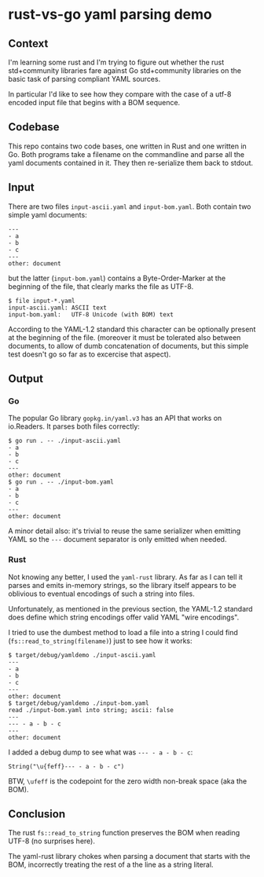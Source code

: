 # rust-vs-go yaml parsing demo

## Context

I'm learning some rust and I'm trying to figure out whether the rust std+community libraries fare against
Go std+community libraries on the basic task of parsing compliant YAML sources.

In particular I'd like to see how they compare with the case of a utf-8 encoded input file
that begins with a BOM sequence.

## Codebase

This repo contains two code bases, one written in Rust and one written in Go.
Both programs take a filename on the commandline and parse all the yaml documents contained in it.
They then re-serialize them back to stdout.

## Input

There are two files `input-ascii.yaml` and `input-bom.yaml`. Both contain two simple yaml documents:

```
---
- a
- b
- c
---
other: document
```

but the latter (`input-bom.yaml`) contains a Byte-Order-Marker at the beginning of the file, that clearly marks the file as UTF-8.

```
$ file input-*.yaml
input-ascii.yaml: ASCII text
input-bom.yaml:   UTF-8 Unicode (with BOM) text
```

According to the YAML-1.2 standard this character can be optionally present at the beginning of the file.
(moreover it must be tolerated also between documents, to allow of dumb concatenation of documents, but this simple test doesn't go so far as to excercise that aspect).

## Output

### Go

The popular Go library `gopkg.in/yaml.v3` has an API that works on io.Readers.
It parses both files correctly:

```
$ go run . -- ./input-ascii.yaml
- a
- b
- c
---
other: document
$ go run . -- ./input-bom.yaml
- a
- b
- c
---
other: document
```


A minor detail also: it's trivial to reuse the same serializer when emitting YAML so the `---` document separator
is only emitted when needed.

### Rust

Not knowing any better, I used the `yaml-rust` library. As far as I can tell it parses and emits in-memory strings,
so the library itself appears to be oblivious to eventual encodings of such a string into files.

Unfortunately, as mentioned in the previous section, the YAML-1.2 standard does define which string encodings offer valid YAML "wire encodings".

I tried to use the dumbest method to load a file into a string I could find (`fs::read_to_string(filename)`)
just to see how it works:

```
$ target/debug/yamldemo ./input-ascii.yaml
---
- a
- b
- c
---
other: document
$ target/debug/yamldemo ./input-bom.yaml
read ./input-bom.yaml into string; ascii: false
---
--- - a - b - c
---
other: document
```

I added a debug dump to see what was `--- - a - b - c`:

```
String("\u{feff}--- - a - b - c")
```

BTW, `\ufeff` is the codepoint for the zero width non-break space (aka the BOM).

## Conclusion

The rust `fs::read_to_string` function preserves the BOM when reading UTF-8 (no surprises here).

The yaml-rust library chokes when parsing a document that starts with the BOM, incorrectly treating
the rest of a the line as a string literal.
